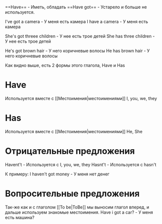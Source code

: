 ==Have== - Иметь, обладать
==Have got== - Устарело и больше не используется.

I've got a camera - У меня есть камера 
I have a camera - У меня есть камера

She's got threee children - У нее есть трое детей
She has three children - У нее есть трое детей

He's got brown hair - У него коричневые волосы
He has brown hair - У него коричневые волосы

Как видно выше, есть 2 формы этого глагола, Have и Has
# Have
Используется вместе с [[Местоимения|местоимениями]] I, you, we, they
# Has
Используется вместе с [[Местоимения|местоимениями]] He, She

# Отрицательные предложения
Havent't - Используется с I, you, we, they
Hasnt't - Используется с hasn't

К примеру:
I haven't got money - У меня нет денег
# Вопросительные предложения
Так-же как и с глаголом [[To be|ToBe]] мы выносим глагол вперед, и дальше используем знакомые местоимения.
Have i got a car? - У меня есть машина?